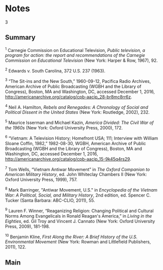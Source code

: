 # Notes

3

## Summary

<a name="1"></a><sup>1</sup> Carnegie Commission on Educational Television, *Public television, a program for action: the report and recommendations of the Carnegie Commission on Educational Television* (New York: Harper & Row, 1967), 92.

<a name="2"></a><sup>2</sup> Edwards v. South Carolina, 372 U.S. 237 (1963).

<a name ="3"></a><sup>3</sup> “The Sit-ins and the New South,” 1960-09-12, Pacifica Radio Archives, American Archive of Public Broadcasting (WGBH and the Library of Congress), Boston, MA and Washington, DC, accessed December 1, 2016, http://americanarchive.org/catalog/cpb-aacip_28-br8mc8rr6z.

<a name="4"></a><sup>4</sup> Neil A. Hamilton, *Rebels and Renegades: A Chronology of Social and Political Dissent in the United States* (New York: Routledge, 2002), 232.

<a name="5"></a><sup>5</sup> Maurice Isserman and Michael Kazin, *America Divided: The Civil War of the 1960s* (New York: Oxford University Press, 2000), 172.

<a name="6"></a><sup>6</sup> “Vietnam: A Television History; Homefront USA; 111; Interview with William Sloane Coffin, 1982,” 1982-08-30, WGBH, American Archive of Public Broadcasting (WGBH and the Library of Congress), Boston, MA and Washington, DC, accessed December 1, 2016, http://americanarchive.org/catalog/cpb-aacip_15-9k45q4rs29.

<a name="7"></a><sup>7</sup> Tom Wells, “Vietnam Antiwar Movement” in *The Oxford Companion to American Military History*, ed. John Whiteclay Chambers II (New York: Oxford University Press, 1999), 757.

<a name="8"></a><sup>8</sup> Mark Barringer, "Antiwar Movement, U.S." in *Encyclopedia of the Vietnam War: A Political, Social, and Military History*, 2nd edition, ed. Spencer C. Tucker (Santa Barbara: ABC-CLIO, 2011), 55.

<a name="9"></a><sup>9</sup> Lauren F. Winner, “Reaganizing Religion: Changing Political and Cultural Norms Among Evangelicals in Ronald Reagan's America,” in *Living in the Eighties*, ed. Gil Troy and Vincent J. Cannato (New York: Oxford University Press, 2009), 181-198.

<a name="10"></a><sup>10</sup> Benjamin Kline, *First Along the River: A Brief History of the U.S. Environmental Movement* (New York: Rowman and Littlefield Publishers, 2011), 122.

## Main
